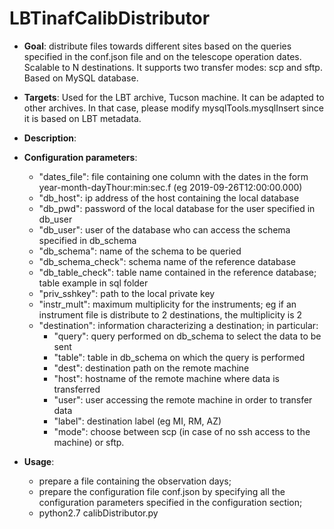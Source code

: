 # LBTinafCalibDistributor

- **Goal**: distribute files towards different sites based on the queries specified in the conf.json file and on the telescope operation dates. Scalable to N destinations. It supports two transfer modes: scp and sftp. Based on MySQL database.


- **Targets**: Used for the LBT archive, Tucson machine. It can be adapted to other archives. In that case, please modify mysqlTools.mysqlInsert since it is based on LBT metadata.

- **Description**: 

- **Configuration parameters**:

    - "dates_file": file containing one column with the dates in the form year-month-dayThour:min:sec.f (eg 2019-09-26T12:00:00.000) 
    - "db_host": ip address of the host containing the local database
    - "db_pwd": password of the local database for the user specified in db_user
    - "db_user": user of the database who can access the schema specified in db_schema
    - "db_schema": name of the schema to be queried
    - "db_schema_check": schema name of the reference database
    - "db_table_check": table name contained in the reference database; table example in sql folder
    - "priv_sshkey": path to the local private key
    - "instr_mult": maximum multiplicity for the instruments; eg if an instrument file is distribute to 2 destinations, the multiplicity is 2
    - "destination": information characterizing a destination; in particular:
        - "query": query performed on db_schema to select the data to be sent 
        - "table": table in db_schema on which the query is performed
        - "dest": destination path on the remote machine
        - "host": hostname of the remote machine where data is transferred
        - "user": user accessing the remote machine in order to transfer data
        - "label": destination label (eg MI, RM, AZ)
        - "mode": choose between scp (in case of no ssh access to the machine) or sftp. 
  
- **Usage**: 
    - prepare a file containing the observation days;
    - prepare the configuration file conf.json by specifying all the configuration parameters specified in the configuration section;
    - python2.7 calibDistributor.py 
